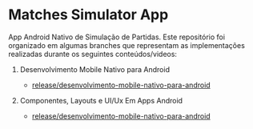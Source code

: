 # Matches Simulator App

App Android Nativo de Simulação de Partidas. Este repositório foi organizado em algumas branches que 
representam as implementações realizadas durante os seguintes conteúdos/videos:

1. Desenvolvimento Mobile Nativo para Android
   - [release/desenvolvimento-mobile-nativo-para-android](https://github.com/Dalakton/matches-simulator-app/tree/release/desenvolvimento-mobile-nativo-para-android)


2. Componentes, Layouts e UI/Ux Em Apps Android
   - [release/desenvolvimento-mobile-nativo-para-android](https://github.com/Dalakton/matches-simulator-app/tree/release/componentes-layouts-ui-ux-em-apps-android)





